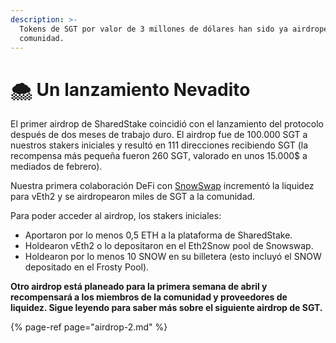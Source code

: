```yaml
---
description: >-
  Tokens de SGT por valor de 3 millones de dólares han sido ya airdropeados a la
  comunidad.
---
```


# 🌨️ Un lanzamiento Nevadito

El primer airdrop de SharedStake coincidió con el lanzamiento del protocolo después de dos meses de trabajo duro. El airdrop fue de 100.000 SGT a nuestros stakers iniciales y resultó en 111 direcciones recibiendo SGT \(la recompensa más pequeña fueron 260 SGT, valorado en unos 15.000$ a mediados de febrero\).

Nuestra primera colaboración DeFi con [SnowSwap](https://snowswap.org/) incrementó la liquidez para vEth2 y se airdropearon miles de SGT a la comunidad.

Para poder acceder al airdrop, los stakers iniciales:

* Aportaron por lo menos 0,5 ETH a la plataforma de SharedStake.
* Holdearon vEth2 o lo depositaron en el Eth2Snow pool de Snowswap.
* Holdearon por lo menos 10 SNOW en su billetera \(esto incluyó el SNOW depositado en el Frosty Pool\).

**Otro airdrop está planeado para la primera semana de abril y recompensará a los miembros de la comunidad y proveedores de liquidez. Sigue leyendo para saber más sobre el siguiente airdrop de SGT.**

{% page-ref page="airdrop-2.md" %}


